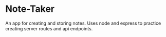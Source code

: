 # Note-Taker
An app for creating and storing notes. Uses node and express to practice creating server routes and api endpoints.
